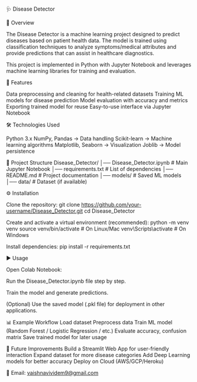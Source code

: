 🩺 Disease Detector

📌 Overview

The Disease Detector is a machine learning project designed to predict diseases based on patient health data. The model is trained using classification techniques to analyze symptoms/medical attributes and provide predictions that can assist in healthcare diagnostics.

This project is implemented in Python with Jupyter Notebook and leverages machine learning libraries for training and evaluation.

🚀 Features

Data preprocessing and cleaning for health-related datasets
Training ML models for disease prediction
Model evaluation with accuracy and metrics
Exporting trained model for reuse
Easy-to-use interface via Jupyter Notebook

🛠️ Technologies Used

Python 3.x
NumPy, Pandas → Data handling
Scikit-learn → Machine learning algorithms
Matplotlib, Seaborn → Visualization
Joblib → Model persistence

📂 Project Structure
Disease_Detector/
│── Disease_Detector.ipynb   # Main Jupyter Notebook
│── requirements.txt         # List of dependencies
│── README.md                # Project documentation
│── models/                  # Saved ML models
│── data/                    # Dataset (if available)

⚙️ Installation

Clone the repository:
git clone https://github.com/your-username/Disease_Detector.git
cd Disease_Detector


Create and activate a virtual environment (recommended):
python -m venv venv
source venv/bin/activate    # On Linux/Mac
venv\Scripts\activate       # On Windows


Install dependencies:
pip install -r requirements.txt

▶️ Usage

Open Colab Notebook:

Run the Disease_Detector.ipynb file step by step.

Train the model and generate predictions.

(Optional) Use the saved model (.pkl file) for deployment in other applications.

📊 Example Workflow
Load dataset
Preprocess data
Train ML model (Random Forest / Logistic Regression / etc.)
Evaluate accuracy, confusion matrix
Save trained model for later usage

🔮 Future Improvements
Build a Streamlit Web App for user-friendly interaction
Expand dataset for more disease categories
Add Deep Learning models for better accuracy
Deploy on Cloud (AWS/GCP/Heroku)


📧 Email: vaishnavividem9@gmail.com
